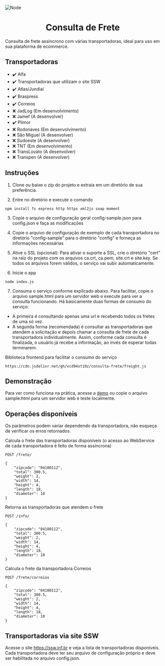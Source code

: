 ![Node](https://img.shields.io/badge/node-%3E%3D%208.0.0-brightgreen.svg)

<p align="center">
  <h1 align="center">Consulta de Frete</h1>
</p>

Consulta de frete assíncrono com várias transportadoras, ideal para uso em sua plataforma de ecommerce.

## Transportadoras
- :heavy_check_mark: Alfa
- :heavy_check_mark: Transportadoras que utilizam o site SSW
- :heavy_check_mark: Atlas/Jundiaí
- :heavy_check_mark: Braspress
- :heavy_check_mark: Correios
- :x: JadLog (Em desenvolvimento)
- :x: Jamef (A desenvolver)
- :heavy_check_mark: Plimor
- :x: Rodonaves (Em desenvolvimento)
- :x: São Miguel (A desenvolver)
- :x: Sudoeste (A desenvolver)
- :x: TNT (Em desenvolvimento)
- :x: TransLovato (A desenvolver)
- :x: Transpen (A desenvolver)

## Instruções

1) Clone ou baixe o zip do projeto e extraia em um diretório de sua preferência.

2) Entre no diretório e execute o comando
 
```
npm install fs express http https xml2js soap moment
```

3) Copie o arquivo de configuração geral config-sample.json para config.json e faça as modificações

4) Copie o arquivo de configuração de exemplo de cada transportadora no diretório "config-sample" para o diretório
"config" e forneça as informações necessárias

5) Ative o SSL (opcional): Para ativar o suporte a SSL, crie o diretório "cert" na raiz do projeto com os arquivos ca.crt, ca.pem, site.crt e site.key. Se todos os arquivos forem válidos, o serviço vai subir automaticamente.

6) Inicie o app
 
```
node index.js
```

7) Consuma o serviço conforme explicado abaixo. Para facilitar, copie o arquivo sample.html para um servidor web e execute para ver a consulta funcionando. Há basicamente duas formas de consumo do serviço:

- A primeira é consultando apenas uma url e recebendo todos os fretes de uma só vez. 
- A segunda forma (recomendada) é consultar as transportadoras que atendem a solicitação e depois chamar a consulta de frete de cada transportadora individualmente. Assim, conforme cada consulta é finalizada, o usuário já recebe
a informação, ao invés de esperar todas terminarem.

Biblioteca frontend para facilitar o consumo do serviço

```
https://cdn.jsdelivr.net/gh/vcd94xt10z/consulta-frete/freight.js
```

## Demonstração

Para ver como funciona na prática, acesse a [demo](https://htmlpreview.github.io/?https://github.com/vcd94xt10z/consulta-frete/blob/master/sample.html) ou copie o arquivo sample.html
para um servidor web e teste localmente.
 
## Operações disponíveis

Os parâmetros podem variar dependendo da transportadora, não esqueça de verificar os erros retornados.

Calcula o frete das transportadoras disponíveis (o acesso ao WebService de cada transportadora é feito de forma assíncrona)

```
POST /frete/

{
	"zipcode": "04180112",
	"total": 300.5,
	"weight": 2,
	"width": 14,
	"height": 4,
	"length": 18,
	"diameter": 10	
}
```

Retorna as transportadoras que atendem o frete

```
POST /info/
 
{
	"zipcode": "04180112",
	"total": 300.5,
	"weight": 2,
	"width": 14,
	"height": 4,
	"length": 18,
	"diameter": 10	
}
```

Calcula o frete da transportadora Correios

```
POST /frete/correios
 
{
	"zipcode": "04180112",
	"total": 300.5,
	"weight": 2,
	"width": 14,
	"height": 4,
	"length": 18,
	"diameter": 10	
}
```

## Transportadoras via site SSW

Acesse o site https://ssw.inf.br e veja a lista de transportadoras disponíveis. Cada transportadora deve ter seu arquivo de configuração próprio e deve ser habilitada no arquivo config.json.
